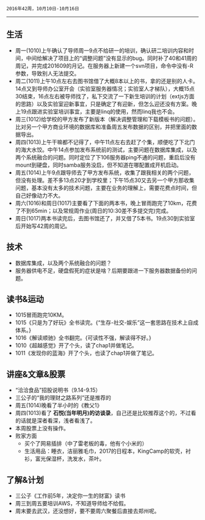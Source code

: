 	2016年42周，10月10日-10月16日
---
##  生活
+ 周一(1010)上午确认了导师周一9点不给研一的培训，确认研二培训内容和时间，中间给解决了项目上的“调整问题”没有显示的bug。同时补了40和41周的周记，并完成201609的月记。在服务器上新建一个svn项目，命令中没有-R参数，导致别人无法提交。
+ 周二(1011)上午10点左右去图书馆借了大概8本以上的书，拿的还是别的人卡。14点又到导师办公室开会（实验室服务器情况；实验室人才梯队），大概15点30结束，16点左右被导师找了，私下交流了一下新生培训的计划（extjs方面的思路）以及实验室迎新事宜，只是确定了有迎新，但怎么迎还没有方案。晚上19点跟进实验室培训事宜，主要是linq的使用，然而linq我也不会。
+ 周三(1012)给学校的甲方发布了新版本（解决调整管理和下载模板书的问题）。比对另一个甲方商业环境的数据库和准备周五发布数据的区别，并把里面的数据导出。
+ 周四(1013)上午干嘛都不记得了，中午11点左右去赶了个集，顺便吃了下北门的海大水饺。中午14点参加发布系统前的测试，主要问题在数据库集成，以及两个系统融合的问题。同时定位了下106服务器ping不通的问题，重启后没有mount到硬盘，同时samba服务没启，但不知道在哪配置成开机启动。
+ 周五(1014)上午9点跟导师去了甲方发布系统，收集了跟我相关的两个问题，但没有处理。差不多13点20才到学校里；下午15点30又去另一个甲方那收集问题，基本没有太多的技术问题，主要在业务的理解上，需要花费点时间，但自己好像动力不大。
+ 周六(1016)和周日(1017)主要看了下面的两本书，晚上冒雨跑完了10km，花费了不到65min；以及常规周作业(周日的10:30差不多提交完)完成。
+ 周日(1017)两本书读完后，去图书馆还了，并又借了5本书。19点30到实验室后开始写42周的周记。

##  技术
+ 数据库集成，以及两个系统融合的问题？
+ 服务器供电不足，硬盘假死的症状是啥？后期要跟进一下服务器数据备份的问题。

##  读书&运动
+ 1015冒雨跑完10KM。
+ 1015《只是为了好玩》全书读完。{“生存-社交-娱乐”这一套思路在技术上自成体系。}
+ 1016《解读顺驰》全书翻完。{可读性不强，解读得不好。}
+ 1010《超越感觉》开了个头，读了chap1并做笔记。
+ 1011《发现你的蓝海》开了个头，也读了chap1并做了笔记。

##  讲座&文章&股票
+ “洽洽食品”招股说明书（9.14-9.15）
+ 三公子的“我的理财之路系列”还是推荐的
+ 周五(1014)晚看了半小时的《教父1》
+ 周四(1013)看了 **石悦(当年明月)的访谈录**，自己还是比较推荐这个的，不过看的话就是深者看深，浅者看浅了。
+ 本周股票上没有操作。
+ 败家方面
	+ 买个了网易插排（中了雷老板的毒，他有个小米的）
	+ 生活用品：睡衣，洁丽雅毛巾，2017的日程本，KingCamp的软壳，衬衫，富光保湿杯，洗发水，茶叶。

##  了解&计划
+ 三公子《工作前5年，决定你一生的财富》读书
+ 周三到周五要培训AWS，不知道导师给不给假。
+ 周末要去武汉，还没想好，要不要周六聚餐后直接去郑州呢。